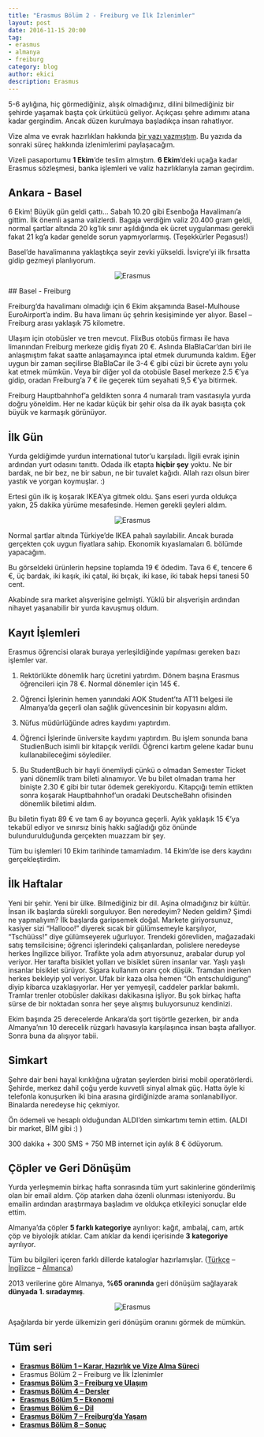 ```yaml
---
title: "Erasmus Bölüm 2 - Freiburg ve İlk İzlenimler"
layout: post
date: 2016-11-15 20:00
tag:
- erasmus
- almanya
- freiburg
category: blog
author: ekici
description: Erasmus
---
```


5-6 aylığına, hiç görmediğiniz, alışık olmadığınız, dilini bilmediğiniz bir şehirde yaşamak başta çok ürkütücü geliyor. Açıkçası şehre adımımı atana kadar gergindim. Ancak düzen kurulmaya başladıkça insan rahatlıyor.

Vize alma ve evrak hazırlıkları hakkında [bir yazı yazmıştım](https://burakekici.com/erasmus-bolum-1/). Bu yazıda da sonraki süreç hakkında izlenimlerimi paylaşacağım.

Vizeli pasaportumu **1 Ekim**‘de teslim almıştım. **6 Ekim**‘deki uçağa kadar Erasmus sözleşmesi, banka işlemleri ve valiz hazırlıklarıyla zaman geçirdim.


## Ankara - Basel

6 Ekim! Büyük gün geldi çattı… Sabah 10.20 gibi Esenboğa Havalimanı’a gittim. İlk önemli aşama valizlerdi. Bagaja verdiğim valiz 20.400 gram geldi, normal şartlar altında 20 kg’lık sınır aşıldığında ek ücret uygulanması gerekli fakat 21 kg’a kadar genelde sorun yapmıyorlarmış. (Teşekkürler Pegasus!)

Basel’de havalimanına yaklaştıkça seyir zevki yükseldi. İsviçre’yi ilk fırsatta gidip gezmeyi planlıyorum.

<p align="center">
  <img src="../assets/images/2016/erasmus/basel.jpg" alt="Erasmus"/>
</p>


## Basel - Freiburg

Freiburg’da havalimanı olmadığı için 6 Ekim akşamında Basel-Mulhouse EuroAirport’a indim. Bu hava limanı üç şehrin kesişiminde yer alıyor. Basel – Freiburg arası yaklaşık 75 kilometre.

Ulaşım için otobüsler ve tren mevcut. FlixBus otobüs firması ile hava limanından Freiburg merkeze gidiş fiyatı 20 €.
Aslında BlaBlaCar’dan biri ile anlaşmıştım fakat saatte anlaşamayınca iptal etmek durumunda kaldım. Eğer uygun bir zaman seçilirse BlaBlaCar ile 3-4 € gibi cüzi bir ücrete aynı yolu kat etmek mümkün.
Veya bir diğer yol da otobüsle Basel merkeze 2.5 €’ya gidip, oradan Freiburg’a 7 € ile geçerek tüm seyahati 9,5 €’ya bitirmek.

Freiburg Hauptbahnhof’a geldikten sonra 4 numaralı tram vasıtasıyla yurda doğru yöneldim. Her ne kadar küçük bir şehir olsa da ilk ayak basışta çok büyük ve karmaşık görünüyor.

## İlk Gün 

Yurda geldiğimde yurdun international tutor’u karşıladı. İlgili evrak işinin ardından yurt odasını tanıttı. Odada ilk etapta **hiçbir şey** yoktu. Ne bir bardak, ne bir bez, ne bir sabun, ne bir tuvalet kağıdı. Allah razı olsun birer yastık ve yorgan koymuşlar. :)

Ertesi gün ilk iş koşarak IKEA’ya gitmek oldu. Şans eseri yurda oldukça yakın, 25 dakika yürüme mesafesinde. Hemen gerekli şeyleri aldım.

<p align="center">
  <img src="../assets/images/2016/erasmus/freiburg-ikea.jpg" alt="Erasmus"/>
</p>

Normal şartlar altında Türkiye’de IKEA pahalı sayılabilir. Ancak burada gerçekten çok uygun fiyatlara sahip. Ekonomik kıyaslamaları 6. bölümde yapacağım.

Bu görseldeki ürünlerin hepsine toplamda 19 € ödedim. Tava 6 €, tencere 6 €, üç bardak, iki kaşık, iki çatal, iki bıçak, iki kase, iki tabak hepsi tanesi 50 cent.

Akabinde sıra market alışverişine gelmişti. Yüklü bir alışverişin ardından nihayet yaşanabilir bir yurda kavuşmuş oldum.

## Kayıt İşlemleri

Erasmus öğrencisi olarak buraya yerleşildiğinde yapılması gereken bazı işlemler var.

1. Rektörlükte dönemlik harç ücretini yatırdım. Dönem başına Erasmus öğrencileri için 78 €. Normal dönemler için 145 €.

2. Öğrenci İşlerinin hemen yanındaki AOK Student’ta AT11 belgesi ile Almanya’da geçerli olan sağlık güvencesinin bir kopyasını aldım.

3. Nüfus müdürlüğünde adres kaydımı yaptırdım.

4. Öğrenci İşlerinde üniversite kaydımı yaptırdım. Bu işlem sonunda bana StudienBuch isimli bir kitapçık verildi. Öğrenci kartım gelene kadar bunu kullanabileceğimi söylediler.

5. Bu StudentBuch bir hayli önemliydi çünkü o olmadan Semester Ticket yani dönemlik tram bileti alınamıyor. Ve bu bilet olmadan trama her binişte 2.30 € gibi bir tutar ödemek gerekiyordu. Kitapçığı temin ettikten sonra koşarak Hauptbahnhof’un oradaki DeutscheBahn ofisinden dönemlik biletimi aldım.

Bu biletin fiyatı 89 € ve tam 6 ay boyunca geçerli. Aylık yaklaşık 15 €’ya tekabül ediyor ve sınırsız biniş hakkı sağladığı göz önünde bulundurulduğunda gerçekten muazzam bir şey.

Tüm bu işlemleri 10 Ekim tarihinde tamamladım. 14 Ekim’de ise ders kaydını gerçekleştirdim.

## İlk Haftalar

Yeni bir şehir. Yeni bir ülke. Bilmediğiniz bir dil. Aşina olmadığınız bir kültür. İnsan ilk başlarda sürekli sorguluyor. Ben neredeyim? Neden geldim? Şimdi ne yapmalıyım? İlk başlarda garipsemek doğal. Markete giriyorsunuz, kasiyer sizi “Hallooo!” diyerek sıcak bir gülümsemeyle karşılıyor, “Tschüüss!” diye gülümseyerek uğurluyor. Trendeki görevliden, mağazadaki satış temsilcisine; öğrenci işlerindeki çalışanlardan, polislere neredeyse herkes İngilizce biliyor. Trafikte yola adım atıyorsunuz, arabalar durup yol veriyor. Her tarafta bisiklet yolları ve bisiklet süren insanlar var. Yaşlı yaşlı insanlar bisiklet sürüyor. Sigara kullanım oranı çok düşük. Tramdan inerken herkes bekleyip yol veriyor. Ufak bir kaza olsa hemen “Oh entschuldigung” diyip kibarca uzaklaşıyorlar. Her yer yemyeşil, caddeler parklar bakımlı. Tramlar trenler otobüsler dakikası dakikasına işliyor. Bu şok birkaç hafta sürse de bir noktadan sonra her şeye alışmış buluyorsunuz kendinizi.

Ekim başında 25 derecelerde Ankara’da şort tişörtle gezerken, bir anda Almanya’nın 10 derecelik rüzgarlı havasıyla karşılaşınca insan başta afallıyor. Sonra buna da alışıyor tabii.

## Simkart

Şehre dair beni hayal kırıklığına uğratan şeylerden birisi mobil operatörlerdi. Şehirde, merkez dahil çoğu yerde kuvvetli sinyal almak güç. Hatta öyle ki telefonla konuşurken iki bina arasına girdiğinizde arama sonlanabiliyor. Binalarda neredeyse hiç çekmiyor.

Ön ödemeli ve hesaplı olduğundan ALDI’den simkartımı temin ettim. (ALDI bir market, BİM gibi :) )

300 dakika + 300 SMS + 750 MB internet için aylık 8 € ödüyorum.

## Çöpler ve Geri Dönüşüm

Yurda yerleşmemin birkaç hafta sonrasında tüm yurt sakinlerine gönderilmiş olan bir email aldım. Çöp atarken daha özenli olunması isteniyordu. Bu emailin ardından araştırmaya başladım ve oldukça etkileyici sonuçlar elde ettim.

Almanya’da çöpler **5 farklı kategoriye** ayrılıyor: kağıt, ambalaj, cam, artık çöp ve biyolojik atıklar. Cam atıklar da kendi içerisinde **3 kategoriye** ayrılıyor.

Tüm bu bilgileri içeren farklı dillerde kataloglar hazırlamışlar. ([Türkçe][1] – [İngilizce][2] – [Almanca][3])

2013 verilerine göre Almanya, **%65 oranında** geri dönüşüm sağlayarak **dünyada 1. sıradaymış**.

<p align="center">
  <img src="../assets/images/2016/erasmus/freiburg-recycling-2013.jpg" alt="Erasmus"/>
</p>

Aşağılarda bir yerde ülkemizin geri dönüşüm oranını görmek de mümkün.

## Tüm seri

- **[Erasmus Bölüm 1 – Karar, Hazırlık ve Vize Alma Süreci](https://burakekici.com/erasmus-bolum-1)**
- Erasmus Bölüm 2 – Freiburg ve İlk İzlenimler
- **[Erasmus Bölüm 3 – Freiburg ve Ulaşım](https://burakekici.com/erasmus-bolum-3)**
- **[Erasmus Bölüm 4 – Dersler](https://burakekici.com/erasmus-bolum-4)**
- **[Erasmus Bölüm 5 – Ekonomi](https://burakekici.com/erasmus-bolum-5)**
- **[Erasmus Bölüm 6 – Dil](https://burakekici.com/erasmus-bolum-6)**
- **[Erasmus Bölüm 7 – Freiburg’da Yaşam](https://burakekici.com/erasmus-bolum-7)**
- **[Erasmus Bölüm 8 – Sonuç](https://burakekici.com/erasmus-bolum-8)**



[1]: http://www.abfallwirtschaft-freiburg.de/de/private_haushalte/pdf_online/Abfallsortierung_2015_tu_web.pdf
[2]: http://www.abfallwirtschaft-freiburg.de/de/private_haushalte/pdf_online/Abfallsortierung_2015_en_web.pdf
[3]: http://www.abfallwirtschaft-freiburg.de/de/private_haushalte/pdf_online/Abfallsortierung_2015_dt_web.pdf
